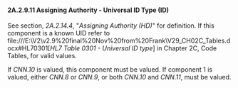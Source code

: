 #### 2A.2.9.11 Assigning Authority - Universal ID Type (ID)

See section, _2A.2.14.4_, "_Assigning Authority (HD)_" for definition. If this component is a known UID refer to file:///E:\V2\v2.9%20final%20Nov%20from%20Frank\V29_CH02C_Tables.docx#HL70301[_HL7 Table 0301 - Universal ID type_] in Chapter 2C, Code Tables, for valid values.

If _CNN.10_ is valued, this component must be valued. If component 1 is valued, either _CNN.8_ or _CNN.9_, or both _CNN.10_ and _CNN.11_, must be valued.
